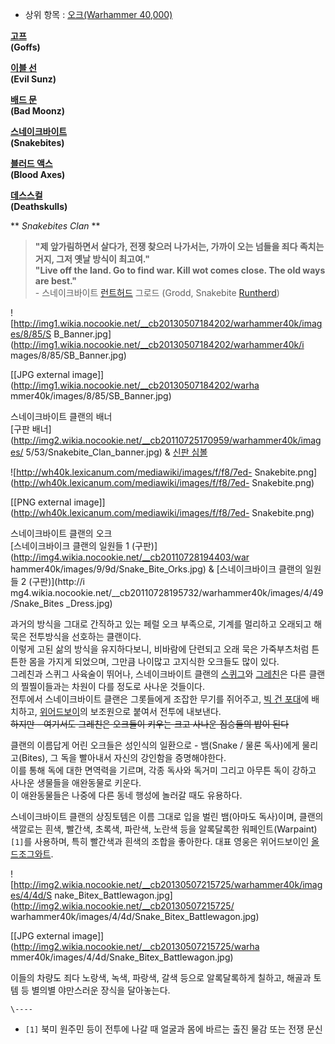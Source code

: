   * 상위 항목 : [오크(Warhammer 40,000)](%EC%98%A4%ED%81%AC%28Warhammer%2040%2C000%29.md)  
  

**[고프](%EA%B3%A0%ED%94%84%20%ED%81%B4%EB%9E%9C.md)   
(Goffs)**

**[이블 선](%EC%9D%B4%EB%B8%94%20%EC%84%A0%20%ED%81%B4%EB%9E%9C.md)   
(Evil Sunz)**

**[배드 문](%EB%B0%B0%EB%93%9C%20%EB%AC%B8%20%ED%81%B4%EB%9E%9C.md)   
(Bad Moonz)**

**[스네이크바이트](%EC%8A%A4%EB%84%A4%EC%9D%B4%ED%81%AC%EB%B0%94%EC%9D%B4%ED%8A%B8%20%ED%81%B4%EB%9E%9C.md)   
(Snakebites)**

**[블러드 액스](%EB%B8%94%EB%9F%AC%EB%93%9C%20%EC%95%A1%EC%8A%A4%20%ED%81%B4%EB%9E%9C.md)   
(Blood Axes)**

**[데스스컬](%EB%8D%B0%EC%8A%A4%EC%8A%A4%EC%BB%AC%20%ED%81%B4%EB%9E%9C.md)   
(Deathskulls)**

  

** _Snakebites Clan_ **

> **"제 앞가림하면서 살다가, 전쟁 찾으러 나가서는, 가까이 오는 넘들을 죄다 족치는 거지, 그저 옛날 방식이 최고여."**  
**"Live off the land. Go to find war. Kill wot comes close. The old ways are best."**   
\- 스네이크바이트 [런트허드](%EA%B7%B8%EB%A0%88%EC%B9%9C#s-4.1.1.md) 그로드 (Grodd,
Snakebite [Runtherd](%EA%B7%B8%EB%A0%88%EC%B9%9C#s-4.1.1.md))

![http://img1.wikia.nocookie.net/__cb20130507184202/warhammer40k/images/8/85/S
B_Banner.jpg](http://img1.wikia.nocookie.net/__cb20130507184202/warhammer40k/i
mages/8/85/SB_Banner.jpg)

[[JPG external image]](http://img1.wikia.nocookie.net/__cb20130507184202/warha
mmer40k/images/8/85/SB_Banner.jpg)

  
스네이크바이트 클랜의 배너  
[구판 배너](http://img2.wikia.nocookie.net/__cb20110725170959/warhammer40k/images/
5/53/Snakebite_Clan_banner.jpg) & [신판
심볼](http://wh40k.lexicanum.com/mediawiki/images/4/4c/7eC-snakebites.jpg)

![http://wh40k.lexicanum.com/mediawiki/images/f/f8/7ed-
Snakebite.png](http://wh40k.lexicanum.com/mediawiki/images/f/f8/7ed-
Snakebite.png)

[[PNG external image]](http://wh40k.lexicanum.com/mediawiki/images/f/f8/7ed-
Snakebite.png)

  
스네이크바이트 클랜의 오크  
[스네이크바이크 클랜의 일원들 1 (구판)](http://img4.wikia.nocookie.net/__cb20110728194403/war
hammer40k/images/9/9d/Snake_Bite_Orks.jpg) & [스네이크바이크 클랜의 일원들 2 (구판)](http://i
mg4.wikia.nocookie.net/__cb20110728195732/warhammer40k/images/4/49/Snake_Bites
_Dress.jpg)

과거의 방식을 그대로 간직하고 있는 페럴 오크 부족으로, 기계를 멀리하고 오래되고 해묵은 전투방식을 선호하는 클랜이다.  
이렇게 고된 삶의 방식을 유지하다보니, 비바람에 단련되고 오래 묵은 가죽부츠처럼 튼튼한 몸을 가지게 되었으며, 그만큼 나이많고 고지식한
오크들도 많이 있다.  
그레친과 스퀴그 사육술이 뛰어나, 스네이크바이트 클랜의 [스퀴그](%EC%8A%A4%ED%80%B4%EA%B7%B8.md)와
[그레친](%EA%B7%B8%EB%A0%88%EC%B9%9C.md)은 다른 클랜의 찔찔이들과는 차원이 다를 정도로 사나운 것들이다.  
전투에서 스네이크바이트 클랜은 그롯들에게 조잡한 무기를 쥐어주고, [빅 건 포대](%EB%B9%85%20%EA%B1%B4.md)에
배치하고, [위어드보이](%EC%9C%84%EC%96%B4%EB%93%9C%EB%B3%B4%EC%9D%B4.md)의 보조원으로 붙여서
전투에 내보낸다.  
<del>하지만 - 여기서도 그레친은 오크들이 키우는 크고 사나운 짐승들의 밥이 된다</del>

클랜의 이름답게 어린 오크들은 성인식의 일환으로 - 뱀(Snake / 물론 독사)에게 물리고(Bites), 그 독을 빨아내서 자신의 강인함을
증명해야한다.  
이를 통해 독에 대한 면역력을 기르며, 각종 독사와 독거미 그리고 아무튼 독이 강하고 사나운 생물들을 애완동물로 키운다.  
이 애완동물들은 나중에 다른 동네 행성에 놀러갈 때도 유용하다.

스네이크바이트 클랜의 상징토템은 이름 그대로 입을 벌린 뱀(아마도 독사)이며, 클랜의 색깔로는 흰색, 빨간색, 초록색, 파란색, 노란색 등을
알록달록한 워페인트(Warpaint)`[1]`를 사용하며, 특히 빨간색과 흰색의 조합을 좋아한다. 대표 영웅은 위어드보이인 [올드조그와트](%EC%98%AC%EB%93%9C%20%EC%A1%B0%EA%B7%B8%EC%99%80%ED%8A%B8.md).

![http://img2.wikia.nocookie.net/__cb20130507215725/warhammer40k/images/4/4d/S
nake_Bitex_Battlewagon.jpg](http://img2.wikia.nocookie.net/__cb20130507215725/
warhammer40k/images/4/4d/Snake_Bitex_Battlewagon.jpg)

[[JPG external image]](http://img2.wikia.nocookie.net/__cb20130507215725/warha
mmer40k/images/4/4d/Snake_Bitex_Battlewagon.jpg)

  
이들의 차량도 죄다 노랑색, 녹색, 파랑색, 갈색 등으로 알록달록하게 칠하고, 해골과 토템 등 별의별 야만스러운 장식을 달아놓는다.

`\----`

  * `[1]` 북미 원주민 등이 전투에 나갈 때 얼굴과 몸에 바르는 출진 물감 또는 전쟁 문신

